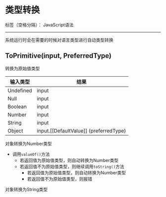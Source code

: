 # 类型转换

标签（空格分隔）： JavaScript语法

---

系统运行时会在需要的时候对语言类型进行自动类型转换

## ToPrimitive(input, PreferredType)

转换为原始值类型

| 输入类型 | 结果 |
| --- | --- |
| Undefined | input |
| Null | input |
| Boolean | input |
| Number | input |
| String | input |
| Object | input.[[DefaultValue]] (preferredType) |

对象转换为Number类型

* 调用`valueOf()`方法
  * 若返回值为原始值类型，则自动转换为Number类型
  * 若返回值不为原始值类型，则继续调用`toString()`方法
    * 若返回值为原始值类型，则自动转换为Number类型
    * 若返回值不为原始值类型，则报错

对象转换为String类型

